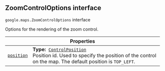 
<h2 id="ZoomControlOptions">ZoomControlOptions interface</h2>
<p>
<code><span itemprop="path">google.maps</span>.<span itemprop="name">ZoomControlOptions</span></code>
interface
</p>
<p>Options for the rendering of the zoom control.</p>
<div class="devsite-table-wrapper"><table class="properties responsive" summary="interface ZoomControlOptions - Properties">
<thead>
<tr><th colspan="2">Properties</th>
</tr></thead>
<tbody>
<tr id="ZoomControlOptions.position">
<td itemprop="property"><code><a class="secret-link" href="#ZoomControlOptions.position"><span>position</span></a></code></td>
<td><div><strong>Type:</strong>&nbsp; <code><a href="ControlPosition.md">ControlPosition</a></code></div>
<div class="desc">Position id. Used to specify the position of the control on the map. The default position is <code>TOP_LEFT</code>.</div></td>
</tr>
</tbody>
</table></div>
